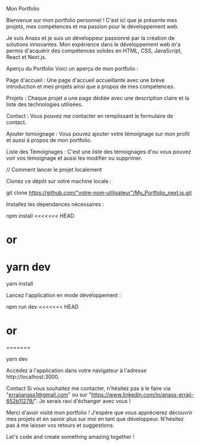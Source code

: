 Mon Portfolio

Bienvenue sur mon portfolio personnel ! C'est ici que je présente mes projets, mes compétences et ma passion pour le développement web.

Je suis Anass et je suis un développeur passionné par la création de solutions innovantes. Mon expérience dans le développement web m'a permis d'acquérir des compétences solides en HTML, CSS, JavaScript, React et Next.js.

Aperçu du Portfolio Voici un aperçu de mon portfolio :

Page d'accueil : Une page d'accueil accueillante avec une brève introduction et mes projets ainsi que a propos de mes compétences.

Projets : Chaque projet a une page dédiée avec une description claire et la liste des technologies utilisées.

Contact : Vous pouvez me contacter en remplissant le formulaire de contact.

Ajouter temoignage : Vous pouvez ajouter votre témoignage sur mon profil et aussi à propos de mon portfolio.

Liste des Témoignages : C'est une liste des témoignages d'ou vous pouvez voir vos témoignage et aussi les modifier ou supprimer.

// Comment lancer le projet localement

Clonez ce dépôt sur votre machine locale :

git clone https://github.com/"votre-nom-utilisateur"/My_Portfolio_next.js.git

Installez les dépendances nécessaires :

npm install
<<<<<<< HEAD
# or
yarn dev
=======

yarn install

Lancez l'application en mode développement :

npm run dev
<<<<<<< HEAD
# or
=======

yarn dev

Accédez à l'application dans votre navigateur à l'adresse http://localhost:3000.

Contact Si vous souhaitez me contacter, n'hésitez pas à le faire via "errajianass1@gmail.com" ou sur "https://www.linkedin.com/in/anass-erraji-652b11278/". Je serais ravi d'échanger avec vous !

Merci d'avoir visité mon portfolio ! J'espère que vous apprécierez découvrir mes projets et en savoir plus sur moi en tant que développeur. N'hésitez pas à me laisser vos retours et suggestions.

Let's code and create something amazing together !

